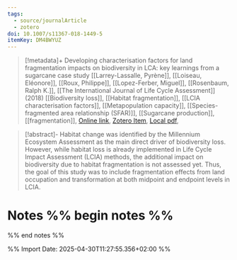 ```yaml
---
tags:
  - source/journalArticle
  - zotero
doi: 10.1007/s11367-018-1449-5
itemKey: DM4BWYUZ
---
```

>[!metadata]+
> Developing characterisation factors for land fragmentation impacts on biodiversity in LCA: key learnings from a sugarcane case study
> [[Larrey-Lassalle, Pyrène]], [[Loiseau, Eléonore]], [[Roux, Philippe]], [[Lopez-Ferber, Miguel]], [[Rosenbaum, Ralph K.]], 
> [[The International Journal of Life Cycle Assessment]] (2018)
> [[Biodiversity loss]], [[Habitat fragmentation]], [[LCIA characterisation factors]], [[Metapopulation capacity]], [[Species-fragmented area relationship (SFAR)]], [[Sugarcane production]], [[fragmentation]], 
> [Online link](https://doi.org/10.1007/s11367-018-1449-5), [Zotero Item](zotero://select/library/items/DM4BWYUZ), [Local pdf](file://C:/Users/aburg/Documents/references/zotero/storage/H9JK8R7W/Larrey-Lassalle2018_Developingcharacterisation.pdf), 

>[!abstract]-
>Habitat change was identified by the Millennium Ecosystem Assessment as the main direct driver of biodiversity loss. However, while habitat loss is already implemented in Life Cycle Impact Assessment (LCIA) methods, the additional impact on biodiversity due to habitat fragmentation is not assessed yet. Thus, the goal of this study was to include fragmentation effects from land occupation and transformation at both midpoint and endpoint levels in LCIA.

# Notes %% begin notes %%

%% end notes %%




%% Import Date: 2025-04-30T11:27:55.356+02:00 %%
